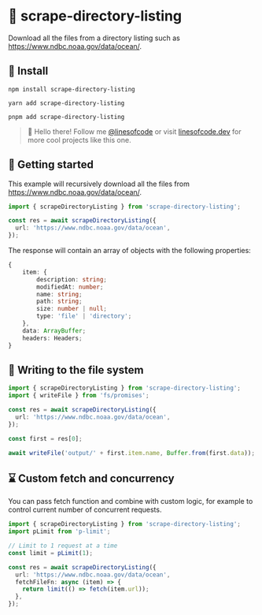 # 📂 scrape-directory-listing

Download all the files from a directory listing such as https://www.ndbc.noaa.gov/data/ocean/.

## 📡 Install

```console
npm install scrape-directory-listing

yarn add scrape-directory-listing

pnpm add scrape-directory-listing
```

> 👋 Hello there! Follow me [@linesofcode](https://twitter.com/linesofcode) or visit [linesofcode.dev](https://linesofcode.dev) for more cool projects like this one.

## 🚀 Getting started

This example will recursively download all the files from https://www.ndbc.noaa.gov/data/ocean/.

```ts
import { scrapeDirectoryListing } from 'scrape-directory-listing';

const res = await scrapeDirectoryListing({
  url: 'https://www.ndbc.noaa.gov/data/ocean',
});
```

The response will contain an array of objects with the following properties:

```ts
{
    item: {
        description: string;
        modifiedAt: number;
        name: string;
        path: string;
        size: number | null;
        type: 'file' | 'directory';
    },
    data: ArrayBuffer;
    headers: Headers;
}
```

## 📝 Writing to the file system

```ts
import { scrapeDirectoryListing } from 'scrape-directory-listing';
import { writeFile } from 'fs/promises';

const res = await scrapeDirectoryListing({
  url: 'https://www.ndbc.noaa.gov/data/ocean',
});

const first = res[0];

await writeFile('output/' + first.item.name, Buffer.from(first.data));
```

## ⌛ Custom fetch and concurrency

You can pass fetch function and combine with custom logic, for example to control current number of concurrent requests.

```ts
import { scrapeDirectoryListing } from 'scrape-directory-listing';
import pLimit from 'p-limit';

// Limit to 1 request at a time
const limit = pLimit(1);

const res = await scrapeDirectoryListing({
  url: 'https://www.ndbc.noaa.gov/data/ocean',
  fetchFileFn: async (item) => {
    return limit(() => fetch(item.url));
  },
});
```
